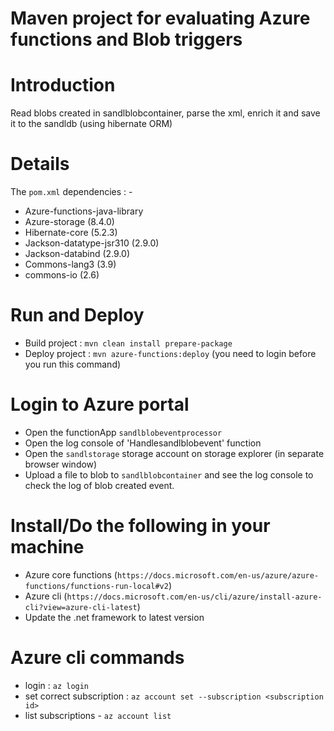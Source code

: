 Maven project for evaluating Azure functions and Blob triggers
=================================================================

# Introduction
Read blobs created in sandlblobcontainer, parse the xml, enrich it and save it to the sandldb (using hibernate ORM)

# Details

The `pom.xml` dependencies : -

* Azure-functions-java-library
* Azure-storage (8.4.0)
* Hibernate-core (5.2.3)
* Jackson-datatype-jsr310 (2.9.0)
* Jackson-databind (2.9.0)
* Commons-lang3 (3.9)
* commons-io (2.6)

# Run and Deploy

 * Build project : `mvn clean install prepare-package`
 * Deploy project : `mvn azure-functions:deploy` (you need to login before you run this command)

# Login to Azure portal

* Open the functionApp `sandlblobeventprocessor`
* Open the log console of 'Handlesandlblobevent' function
* Open the `sandlstorage` storage account on storage explorer (in separate browser window)
* Upload a file to blob to `sandlblobcontainer` and see the log console to check the log of blob created event.


# Install/Do the following in your machine 

* Azure core functions (`https://docs.microsoft.com/en-us/azure/azure-functions/functions-run-local#v2`)
* Azure cli (`https://docs.microsoft.com/en-us/cli/azure/install-azure-cli?view=azure-cli-latest`)
* Update the .net framework to latest version

# Azure cli commands
* login : `az login`
* set correct subscription : `az account set --subscription <subscription id>`
* list subscriptions - `az account list`
